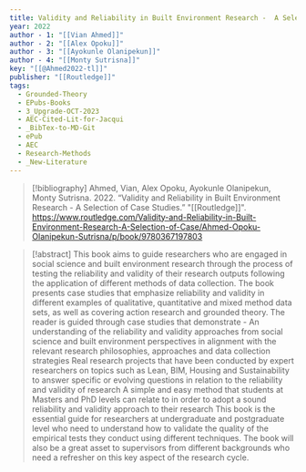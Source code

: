 ```yaml
---
title: Validity and Reliability in Built Environment Research -  A Selection of Case Studies
year: 2022
author - 1: "[[Vian Ahmed]]"
author - 2: "[[Alex Opoku]]"
author - 3: "[[Ayokunle Olanipekun]]"
author - 4: "[[Monty Sutrisna]]"
key: "[[@Ahmed2022-tl]]"
publisher: "[[Routledge]]"
tags:
  - Grounded-Theory
  - EPubs-Books
  - 3_Upgrade-OCT-2023
  - AEC-Cited-Lit-for-Jacqui
  - _BibTex-to-MD-Git
  - ePub
  - AEC
  - Research-Methods
  - _New-Literature
---
```


> [!bibliography]
> Ahmed, Vian, Alex Opoku, Ayokunle Olanipekun, Monty Sutrisna. 2022. “Validity and Reliability in Built Environment Research -  A Selection of Case Studies.” "[[Routledge]]". https://www.routledge.com/Validity-and-Reliability-in-Built-Environment-Research-A-Selection-of-Case/Ahmed-Opoku-Olanipekun-Sutrisna/p/book/9780367197803

> [!abstract]
> This book aims to guide researchers who are engaged in social science and built environment research through the process of testing the reliability and validity of their research outputs following the application of different methods of data collection. The book presents case studies that emphasize reliability and validity in different examples of qualitative, quantitative and mixed method data sets, as well as covering action research and grounded theory. The reader is guided through case studies that demonstrate -  An understanding of the reliability and validity approaches from social science and built environment perspectives in alignment with the relevant research philosophies, approaches and data collection strategies Real research projects that have been conducted by expert researchers on topics such as Lean, BIM, Housing and Sustainability to answer specific or evolving questions in relation to the reliability and validity of research A simple and easy method that students at Masters and PhD levels can relate to in order to adopt a sound reliability and validity approach to their research This book is the essential guide for researchers at undergraduate and postgraduate level who need to understand how to validate the quality of the empirical tests they conduct using different techniques. The book will also be a great asset to supervisors from different backgrounds who need a refresher on this key aspect of the research cycle.